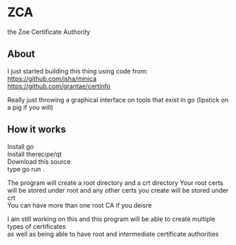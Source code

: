 # ZCA
the Zoe Certificate Authority  

## About
I just started building this thing using code from:  
https://github.com/jsha/minica  
https://github.com/grantae/certinfo  

Really just throwing a graphical interface on tools that exist in go (lipstick on a pig if you will)  

## How it works
Install go  
Install therecipe/qt  
Download this source  
type go run .  
  
The program will create a root directory and a crt directory
Your root certs will be stored under root and any other certs you create will be stored under crt  
You can have more than one root CA if you deisre  
  
I am still working on this and this program will be able to create multiple types of certificates  
as well as being able to have root and intermediate certificate authorities  
  

